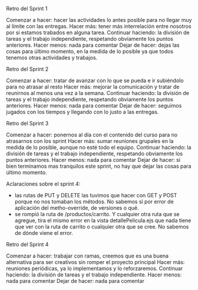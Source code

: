 Retro del Sprint 1

Comenzar a hacer: hacer las actividades lo antes posible para no llegar muy al límite con las entregas.
Hacer más: tener más interrelación entre nosotros por si estamos trabados en alguna tarea.
Continuar haciendo: la división de tareas y el trabajo independiente, respetando obviamente los puntos anteriores.
Hacer menos: nada para comentar
Dejar de hacer: dejas las cosas para último momento, en la medida de lo posible ya que todos tenemos otras actividades y trabajos.

Retro del Sprint 2

Comenzar a hacer: tratar de avanzar con lo que se pueda e ir subiéndolo para no atrasar al resto
Hacer más: mejorar la comunicación y tratar de reunirnos al menos una vez a la semana.
Continuar haciendo: la división de tareas y el trabajo independiente, respetando obviamente los puntos anteriores.
Hacer menos: nada para comentar
Dejar de hacer: seguimos jugados con los tiempos y llegando con lo justo a las entregas.

Retro del Sprint 3

Comenzar a hacer: ponernos al día con el contenido del curso para no atrasarnos con los sprint
Hacer más: sumar reuniones grupales en la medida de lo posible, aunque no esté todo el equipo.
Continuar haciendo: la división de tareas y el trabajo independiente, respetando obviamente los puntos anteriores.
Hacer menos: nada para comentar
Dejar de hacer: si bien terminamos mas tranquilos este sprint, no hay que dejar las cosas para último momento.

Aclaraciones sobre el sprint 4:

- las rutas de PUT y DELETE las tuvimos que hacer con GET y POST porque no nos tomaban los métodos. No sabemos si por error de aplicación del metho-override, de versiones o qué.
- se rompió la ruta de /productos/carrito. Y cualquier otra ruta que se agregue, tira el mismo error en la vista detallePelicula.ejs que nada tiene que ver con la ruta de carrito o cualquier otra que se cree. No sabemos de dónde viene el error.

Retro del Sprint 4

Comenzar a hacer: trabajar con ramas, creemos que es una buena alternativa para ser creativos sin romper el proyecto principal
Hacer más: reuniones periódicas, ya lo implementamos y lo reforzaremos.
Continuar haciendo: la división de tareas y el trabajo independiente.
Hacer menos: nada para comentar
Dejar de hacer: nada para comentar